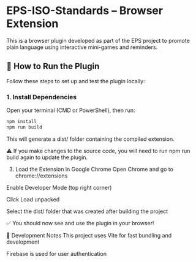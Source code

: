 # EPS-ISO-Standards – Browser Extension

This is a browser plugin developed as part of the EPS project to promote plain language using interactive mini-games and reminders.

## 🚀 How to Run the Plugin

Follow these steps to set up and test the plugin locally:

### 1. Install Dependencies

Open your terminal (CMD or PowerShell), then run:

```bash
npm install
npm run build
```
This will generate a dist/ folder containing the compiled extension.

⚠️ If you make changes to the source code, you will need to run npm run build again to update the plugin.

3. Load the Extension in Google Chrome
Open Chrome and go to chrome://extensions

Enable Developer Mode (top right corner)

Click Load unpacked

Select the dist/ folder that was created after building the project

✅ You should now see and use the plugin in your browser!

🧪 Development Notes
This project uses Vite for fast bundling and development

Firebase is used for user authentication
